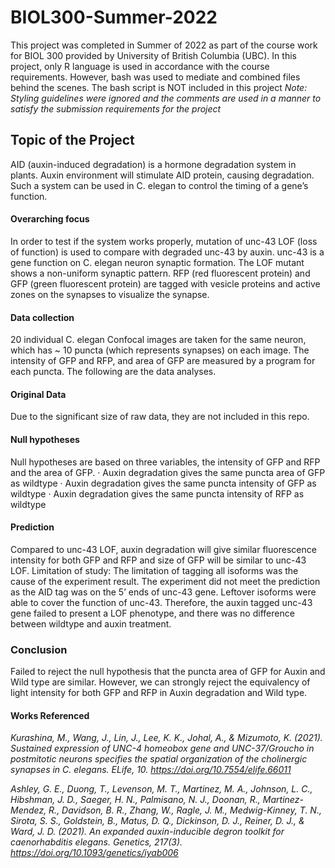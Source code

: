 # BIOL300-Summer-2022

This project was completed in Summer of 2022 as part of the course work for BIOL 300 provided by University of British Columbia (UBC).
In this project, only R language is used in accordance with the course requirements. However, bash was used to mediate and combined files behind the scenes. The bash script is NOT included in this project 
*Note: Styling guidelines were ignored and the comments are used in a manner to satisfy the submission requirements for the project*

## Topic of the Project
AID (auxin-induced degradation) is a hormone degradation system in plants. Auxin environment will stimulate AID protein, causing degradation. Such a system can be used in C. elegan to control the timing of a gene’s function. 

#### Overarching focus
In order to test if the system works properly, mutation of unc-43 LOF (loss of function) is used to compare with degraded unc-43 by auxin. unc-43 is a gene function on C. elegan neuron synaptic formation. The LOF mutant shows a non-uniform synaptic pattern. RFP (red fluorescent protein) and GFP (green fluorescent protein) are tagged with vesicle proteins and active zones on the synapses to visualize the synapse.

#### Data collection
20 individual C. elegan Confocal images are taken for the same neuron, which has ~ 10 puncta (which represents synapses) on each image. The intensity of GFP and RFP, and area of GFP are measured by a program for each puncta. The following are the data analyses.

#### Original Data
Due to the significant size of raw data, they are not included in this repo. 

#### Null hypotheses
Null hypotheses are based on three variables, the intensity of GFP and RFP and the area of GFP.
· Auxin degradation gives the same puncta area of GFP as wildtype
· Auxin degradation gives the same puncta intensity of GFP as wildtype
· Auxin degradation gives the same puncta intensity of RFP as wildtype

#### Prediction
Compared to unc-43 LOF, auxin degradation will give similar fluorescence intensity for both GFP and RFP and size of GFP will be similar to unc-43 LOF.
Limitation of study: The limitation of tagging all isoforms was the cause of the experiment result. The experiment did not meet the prediction as the AID tag was on the 5’ ends of unc-43 gene. Leftover isoforms were able to cover the function of unc-43. Therefore, the auxin tagged unc-43 gene failed to present a LOF phenotype, and there was no difference between wildtype and auxin treatment.

### Conclusion
Failed to reject the null hypothesis that the puncta area of GFP for Auxin and Wild type are similar. However, we can strongly reject the equivalency of light intensity for both GFP and RFP in Auxin degradation and Wild type.

#### Works Referenced
*Kurashina, M., Wang, J., Lin, J., Lee, K. K., Johal, A., & Mizumoto, K. (2021). Sustained expression of UNC-4 homeobox gene and UNC-37/Groucho in postmitotic neurons specifies the spatial organization of the cholinergic synapses in C. elegans. ELife, 10. https://doi.org/10.7554/elife.66011*

*Ashley, G. E., Duong, T., Levenson, M. T., Martinez, M. A., Johnson, L. C., Hibshman, J. D., Saeger, H. N., Palmisano, N. J., Doonan, R., Martinez-Mendez, R., Davidson, B. R., Zhang, W., Ragle, J. M., Medwig-Kinney, T. N., Sirota, S. S., Goldstein, B., Matus, D. Q., Dickinson, D. J., Reiner, D. J., & Ward, J. D. (2021). An expanded auxin-inducible degron toolkit for caenorhabditis elegans. Genetics, 217(3). https://doi.org/10.1093/genetics/iyab006*

